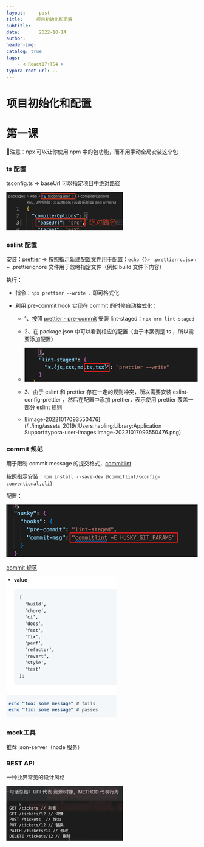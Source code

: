 ```yaml
---
layout:     post
title:     项目初始化和配置
subtitle:  
date:       2022-10-14
author:     
header-img: 
catalog: true
tags:
    - < React17+TS4 >
typora-root-url: ..
---
```




# 项目初始化和配置

# 第一课

:information_desk_person:注意：npx 可以让你使用 npm 中的包功能，而不用手动全局安装这个包

### ts 配置

tsconfig.ts -> baseUrl 可以指定项目中绝对路径

<img src="/../img/assets_2019/:Users:haoling:Library:Application Support:typora-user-images:image-20221014200352767.png" alt="image-20221014200352767" style="zoom:30%;" />

### eslint 配置

安装：[prettier](https://prettier.io/) -> 按照指示新建配置文件用于配置：`echo {}> .prettierrc.json`  + .prettierignore 文件用于忽略指定文件（例如 build 文件下内容）

执行：

- 指令：`npx prettier --write .`  即可格式化

- 利用 pre-commit hook 实现在 commit 的时候自动格式化：

  - 1、按照 [prettier - pre-commit](https://prettier.io/docs/en/precommit.html) 安装 lint-staged：`npx mrm lint-staged`
  - 2、在 package.json 中可以看到相应的配置（由于本案例是 ts ，所以需要添加配置）
  - <img src="/../img/assets_2019/:Users:haoling:Library:Application Support:typora-user-images:image-20221017091930504.png" alt="image-20221017091930504" style="zoom:80%;" />

  - 3、由于 eslint 和 prettier 存在一定的规则冲突，所以需要安装 eslint-config-prettier ，然后在配置中添加 prettier，表示使用 prettier 覆盖一部分 eslint 规则
  - ![image-20221017093550476](/../img/assets_2019/:Users:haoling:Library:Application Support:typora-user-images:image-20221017093550476.png)

### commit 规范

用于限制 commit message 的提交格式，[commitlint](https://github.com/conventional-changelog/commitlint#getting-started)

按照指示安装：`npm install --save-dev @commitlint/{config-conventional,cli}`

配置：

<img src="/../img/assets_2019/:Users:haoling:Library:Application Support:typora-user-images:image-20221017094453381.png" alt="image-20221017094453381" style="zoom:67%;" />

[commit 规范](https://github.com/conventional-changelog/commitlint/tree/master/@commitlint/config-conventional)

<img src="/../img/assets_2019/:Users:haoling:Library:Application Support:typora-user-images:image-20221017094633907.png" alt="image-20221017094633907" style="zoom:87%;" />

### mock工具

推荐 json-server（node 服务）

### REST API

一种业界常见的设计风格 

<img src="/../img/assets_2019/:Users:haoling:Library:Application Support:typora-user-images:image-20221017205425185.png" alt="image-20221017205425185" style="zoom:30%;" />

